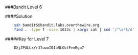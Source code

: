 ###Bandit Level 6

####Solution
```bash
	ssh bandit5@bandit.labs.overthewire.org
	find . -type f -size 1033c | xargs cat | sed '/^\s*$/d'
```


#####Key for Level 7
```
	DXjZPULLxYr17uwoI01bNLQbtFemEgo7
```
